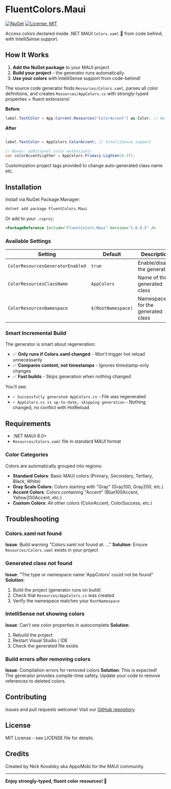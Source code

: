# FluentColors.Maui

[![NuGet](https://img.shields.io/nuget/v/FluentColors.Maui.svg)](https://www.nuget.org/packages/FluentColors.Maui/)
[![License: MIT](https://img.shields.io/badge/License-MIT-yellow.svg)](https://opensource.org/licenses/MIT)

Access colors declared inside .NET MAUI `Colors.xaml` 🎨 from code behind, with IntelliSense support.

## How It Works

1. **Add the NuGet package** to your MAUI project
2. **Build your project** - the generator runs automatically
3. **Use your colors** with IntelliSense support from code-behind!

The source code generator finds `Resources/Colors.xaml`, parses all color definitions, and creates `Resources/AppColors.cs` with strongly-typed properties + fluent extensions!

**Before**  
```csharp
label.TextColor = App.Current.Resources["ColorAccent"] as Color; // No IntelliSense, possible runtime errors
```

**After** 
```csharp

label.TextColor = AppColors.ColorAccent; // IntelliSense support

// Bonus: additional color extensions!
var colorAccentLigther = AppColors.Primary.Lighten(0.3f);
```

Customization project tags provided to change auto-generated class name etc.

## Installation

Install via NuGet Package Manager:

```bash
dotnet add package FluentColors.Maui
```

Or add to your `.csproj`:

```xml
<PackageReference Include="FluentColors.Maui" Version="1.0.0.5" />
```


### Available Settings

| Setting | Default | Description |
|---------|---------|-------------|
| `ColorResourcesGeneratorEnabled` | `true` | Enable/disable the generator |
| `ColorResourcesClassName` | `AppColors` | Name of the generated class |
| `ColorResourcesNamespace` | `$(RootNamespace)` | Namespace for the generated class |

### Smart Incremental Build

The generator is smart about regeneration:
- ✅ **Only runs if Colors.xaml changed** - Won't trigger hot reload unnecessarily
- ✅ **Compares content, not timestamps** - Ignores timestamp-only changes
- ✅ **Fast builds** - Skips generation when nothing changed

You'll see:
- `✓ Successfully generated AppColors.cs` - File was regenerated
- `⚡ AppColors.cs is up-to-date, skipping generation` - Nothing changed, no conflict with HotReload


## Requirements

- .NET MAUI 8.0+
- `Resources/Colors.xaml` file in standard MAUI format

### Color Categories
Colors are automatically grouped into regions:
- **Standard Colors**: Basic MAUI colors (Primary, Secondary, Tertiary, Black, White)
- **Gray Scale Colors**: Colors starting with "Gray" (Gray100, Gray200, etc.)
- **Accent Colors**: Colors containing "Accent" (Blue100Accent, Yellow200Accent, etc.)
- **Custom Colors**: All other colors (ColorAccent, ColorSuccess, etc.)

## Troubleshooting

### Colors.xaml not found
**Issue**: Build warning "Colors.xaml not found at: ..."
**Solution**: Ensure `Resources/Colors.xaml` exists in your project

### Generated class not found
**Issue**: "The type or namespace name 'AppColors' could not be found"
**Solution**:
1. Build the project (generator runs on build)
2. Check that `Resources/AppColors.cs` was created
3. Verify the namespace matches your `RootNamespace`

### IntelliSense not showing colors
**Issue**: Can't see color properties in autocomplete
**Solution**:
1. Rebuild the project
2. Restart Visual Studio / IDE
3. Check the generated file exists

### Build errors after removing colors
**Issue**: Compilation errors for removed colors
**Solution**: This is expected! The generator provides compile-time safety. Update your code to remove references to deleted colors.

## Contributing

Issues and pull requests welcome! Visit our [GitHub repository](https://github.com/taublast/FluentColors.Maui).

## License

MIT License - see LICENSE file for details.

## Credits

Created by Nick Kovalsky aka AppoMobi for the MAUI community.

---

**Enjoy strongly-typed, fluent color resources! 🎨**
